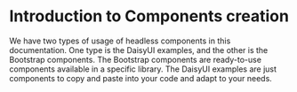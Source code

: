 # Introduction to Components creation

We have two types of usage of headless components in this documentation. One type is the DaisyUI examples, and the other is the Bootstrap components. The Bootstrap components are ready-to-use components available in a specific library. The DaisyUI examples are just components to copy and paste into your code and adapt to your needs.
